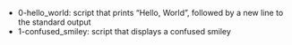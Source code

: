 - 0-hello_world: script that prints “Hello, World”, followed by a new line to the standard output
- 1-confused_smiley: script that displays a confused smiley
